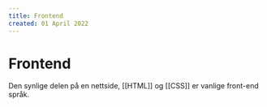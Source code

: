 ```yaml
---
title: Frontend
created: 01 April 2022
---
```

# Frontend
Den synlige delen på en nettside, [[HTML]] og [[CSS]] er vanlige front-end språk.